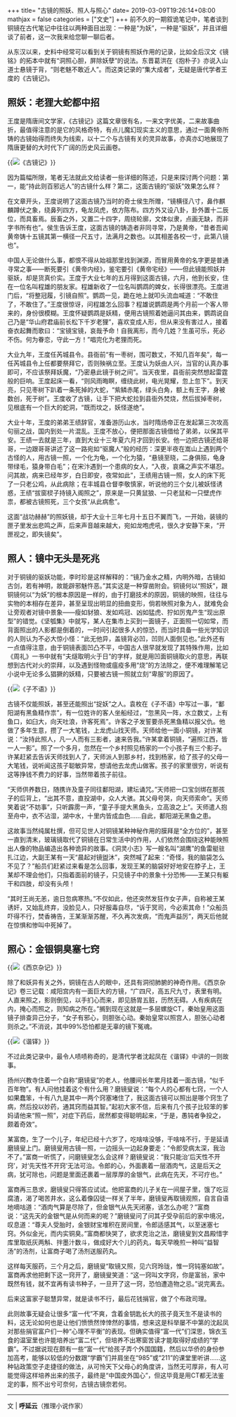 +++
title= "古镜的照妖、照人与照心"
date= 2019-03-09T19:26:14+08:00
mathjax = false
categories = ["文史"]
+++
前不久的一期叙诡笔记中，笔者谈到铜镜在古代笔记中往往以两种面目出现：一种是“为妖”，一种是“驱妖”，并且详细谈了前者，这一次我来给您聊一聊后者。

从东汉以来，史料中经常可以看到关于铜镜有照妖作用的记录，比如全后汉文《镜铭》的拓本中就有“洞照心胆，屏除妖孽”的说法。东晋葛洪在《抱朴子》亦说入山道士悬镜于背，“则老魅不敢近人”。而这类记录的“集大成者”，无疑是唐代学者王度的《古镜记》。

## 照妖：老狸大蛇都中招

王度是隋唐间文学家，《古镜记》这篇文章很有名，一来文字优美，二来故事曲折，最值得注意的是它的风格奇特，有点儿魔幻现实主义的意思，通过一面黄帝所铸的古镜始得而终失为线索，以十二个与古镜有关的灵异故事，亦真亦幻地展现了隋唐更替的大时代下广阔的历史风云画卷。

{{<img src="https://ian2.oss-cn-hangzhou.aliyuncs.com/clt6/20190309192531.png" alt="《古镜记》">}}

因为篇幅所限，笔者无法就此文给读者一些详细的陈述，只是来探讨两个问题：第一，能“持此则百邪远人”的古镜什么样？第二，这面古镜的“驱妖”效果怎么样？

在文章开头，王度说明了这面古镜乃当时的奇士侯生所赠，“镜横径八寸，鼻作麒麟蹲伏之象，绕鼻列四方，龟龙凤虎，依方陈布。四方外又设八卦，卦外置十二辰位，而具畜焉。辰畜之外，又置二十四字，周绕轮廓，文体似隶，点画无缺，而非字书所有也”。侯生告诉王度，这面古镜的铸造者非同寻常，乃是黄帝，“昔者吾闻黄帝铸十五镜其第一横径一尺五寸，法满月之数也。以其相差各校一寸，此第八镜也”。

中国人无论做什么事，都恨不得从始祖那里找到渊源，而冒用黄帝的名字更是普通寻常之事——断死要引《黄帝内经》，鉴宅要引《黄帝宅经》——但此镜能照妖并驱妖，却是货真价实。王度于大业七年的五月得到这面古镜，六月，他到长安，住在一位名叫程雄的朋友家。程雄新收了一位名叫鹦鹉的婢女，长得很漂亮。王度进门后，“将整冠履，引镜自照”。鹦鹉一见，跪在地上就叩头流血喊道：“不敢住了，不敢住了。”王度很惊讶，问程雄怎么回事？程雄说鹦鹉是两个月前一个客人带来的，身份很模糊。王度怀疑鹦鹉是妖精，便用古镜照着她逼问其由来，鹦鹉说自己乃是“华山府君庙前长松下千岁老狸”，喜欢变成人形，但从来没有害过人，接着奋衣起舞而歌曰：“宝镜宝镜，哀哉予命！自我离形，而今几姓？生虽可乐，死必不伤。何为眷恋，守此一方！”唱完化为老狸而死。

大业九年，王度任芮城县令。县衙前“有一枣树，围可数丈，不知几百年矣”，每一任芮城县令上任都要祭拜它，否则殃祸立至。王度认为妖由人兴，当官的认真办事即可，不应该祭拜妖魔，“乃密悬此镜于树之间”。当天夜里，县衙前突然想起雷霆般的巨响。王度起床一看，“则风雨晦瞑，缠绕此树，电光晃耀，忽上忽下”。到天亮，只见枣树下趴着一条死掉的大蛇，“紫鳞赤尾，绿头白角，额上有王字，身被数创，死于树”。王度收了古镜，让手下把大蛇拉到县衙外焚烧，然后拔掉枣树，见根底有一个巨大的蛇洞，“既而坟之，妖怪遂绝”。

大业十年，王度的弟弟王绩辞官，准备游历山水，当时隋炀帝正在发起第三次攻高句丽之战，国内到处一片混乱。王度不放心，便把那面古镜借给了弟弟，以保其平安。王绩一去就是三年，直到大业十三年夏六月才回到长安。他一边把古镜还给哥哥，一边跟哥哥讲述了这一路宛如“驱魔人”般的经历：深更半夜在嵩山上遇到两个古怪的人，用古镜一照，一个化为龟，一个化为猿，“悬镜至晓，二身俱殒，龟身带绿毛，猿身带白毛”；在宋汴遇到一个患病的女人，“入夜，哀痛之声实不堪忍。问其故，病来已经年岁，白日即安，夜常如此”，王绩用古镜一照，女人的床下死了一只老公鸡，从此病除；在丰城县仓督李敬慎家，听说他的三个女儿被妖怪诱惑，王绩“拔窗棂子持镜入阁照之”，原来是一只黄鼠狼、一只老鼠和一只壁虎作祟，都被古镜照死，三个女孩“从此病愈”。

这面“战功赫赫”的照妖镜，却于大业十三年七月十五日不翼而飞，一开始，装镜的匣子里发出悲鸣之声，后来声音越来越大，宛如龙咆虎吼，很久才安静下来，“开匣视之，即失镜矣”。

## 照人：镜中无头是死兆

对于铜镜的驱妖功能，李时珍是这样解释的：“镜乃金水之精，内明外暗，古镜如古剑，若有神明，故能辟邪魅忤恶。”其实这是一种穿凿附会。铜镜何以“照妖”，跟铜镜何以“为妖”的根本原因是一样的，由于打磨技术的原因，铜镜的映照，往往与实物的本相存在差异，甚至呈现出明显的扭曲变形，倘若映照对象为人，就难免会让旁观者对镜中景象——瘦如豺狼、发如鸡冠、凶如猛虎、狞如厉鬼产生“现出原型”的错觉。《坚瓠集》中就写，某人在集市上买到一面镜子，正面照一切如常，而背面照出的人影都是倒着的，一时间引起很多人的惊恐，而当时具备一些光学知识的人则认为不必大惊小怪：“此无他异，盖镜背必凹，凹则人面倒见也。”此外还有一点值得注意，由于铜镜表面凹凸不平，中国古人很早就发现了其特殊作用，比如《周礼》一书中就有“夫燧取明火于日”的字样，就是用凹面铜镜取火的意思，再联想到古代对火的崇拜，以及遇到怪物或瘟疫多用“烧”的方法除之，便不难理解笔记小说中无论多么猖獗的妖精，只要被古镜一照就立刻“卑服”的原因了。

{{<img src="https://ian2.oss-cn-hangzhou.aliyuncs.com/clt6/20190309192606.png" alt="《子不语》">}}

古镜不仅能照妖，甚至还能照出“捉妖”之人。袁枚在《子不语》中写过一事，“鄱阳湖有黑鱼精作祟”，有一位姓许的客人坐船经过，“忽黑风一阵，水立数丈，上有鱼口，如臼大，向天吐浪，许客死焉”。许客之子发誓要杀死黑鱼精以报父仇。他做了多年生意，攒了一大笔钱，上龙虎山找天师。天师给他一面小铜镜，对许某说：“汝持此照人，凡一人而有三影者，速来告我。”许某拿着铜镜，“遍照江西，皆一人一影”。照了一个多月，忽然在一个乡村照见杨家的一个小孩子有三个影子。许某赶紧去告诉天师找到人了，天师派人到那乡村，找到杨家，给了孩子的父母一大笔钱，说听闻这孩子聪敏异常，想请他去龙虎山做客。孩子的家里很穷，听说有这等挣钱不费力的好事，当然带着孩子前往。

“天师供养数日，随携许及童子同往鄱阳湖，建坛诵咒。”天师把一口宝剑绑在那孩子的后背上，“出其不意，直投湖中，众人大骇。其父母号哭，向天师索命”。天师笑着说“不妨事”，只听霹雳一声，“童子手提大黑鱼头，立高浪之上”。天师遣人抱至舟中，衣不沾湿，湖中水，十里内皆成血色……自此，鄱阳湖无黑鱼之患。

这故事当然纯属杜撰，但可见世人对铜镜某种神秘作用的膜拜是“全方位的”，甚至一直到清末，玻璃镜取代了铜镜在日常生活中的作用，人们依然会围绕这种能映照出人像的物品编造出各种诡异的故事。《洞灵小志》写一艘名叫“湖鹰”的鱼雷艇驻扎江边，大副王某有一天“晨起对镜盥沐”，突然喊了起来：“奇怪，我的脑袋怎么不见了？”船员们赶紧过来看是怎么回事，发现王某的脑袋好好地安在脖子上，王某却不理会他们，只指着面前的镜子，只见镜子中的景象十分恐怖——王某只有躯干和四肢，却没有头颅！

“其时王尚无恙，逾日忽病寒热。”不仅如此，他还突然发狂作女子声，自称被王某诱奸，又始乱终弃，没脸见人，只好服毒自尽，“诉于冥司，今必索其命！”众船员吓得不行，焚香祷告，王某渐渐苏醒，不久再次发病，“而鬼声益厉”，两天后他就在惊惧和惨叫中死掉了。

## 照心：金银铜臭塞七窍

{{<img src="https://ian2.oss-cn-hangzhou.aliyuncs.com/clt6/20190309192636.png" alt="《西京杂记》">}}

除了和妖异有关之外，铜镜在古人的眼中，还具有洞彻肺腑的神奇作用。《西京杂记》卷三记载：咸阳宫内有一面巨大的方镜，“广四尺，高五尺九寸，表里有明。人直来照之，影则倒见，以手扪心而来，即见肠胃五脏，历然无碍。人有疾病在内，掩心而照之，则知病之所在。”搁到现在这就是一多层螺旋CT，秦始皇用这面镜子排查异己分子，“女子有邪心，则胆张心动。秦始皇常以照宫人，胆张心动者则杀之。”不消说，其中99%恐怕都是无辜的镜下冤魂。

{{<img src="https://ian2.oss-cn-hangzhou.aliyuncs.com/clt6/20190309192654.png" alt="《谐铎》">}}

不过此类记录中，最令人啧啧称奇的，是清代学者沈起凤在《谐铎》中讲的一则故事。

扬州兴教寺住着一个自称“磨镜叟”的老人，他腰间长年累月挂着一面古镜，“似千百年物”。有人问他挂着这个有什么用？磨镜叟说：“每个人的心都有七窍，一个人如果蠢笨，十有八九是其中一两个窍塞堵住了，我这面古镜可以照出是哪个窍生了病，然后投以妙药，通其窍而益其智。”起初大家不信，后来有几个孩子比较笨的爹妈请他来“照一照”，对症下药后，居然都变得聪明起来，“于是，愚钝者争投之，颇着奇效”。

某富商，生了一个儿子，年纪已经十六岁了，吃啥啥没够，干啥啥不行，于是延请磨镜叟上门。磨镜叟用古镜一照，一边摇头一边起身要走：“令郎受病太深，我治不了。”富商一听慌了，问磨镜叟怎么会这样？磨镜叟说：“我只能治‘后天性不开窍’，对‘先天性不开窍’无法可治。令郎的心，外面裹着一层酒肉气，这是后天之病，犹可除也，问题是里面还裹着一层厚厚的金银气，此病在先天，不可疗也。”

富商再三恳求，磨镜叟只得答应试试。他把富商的儿子关在一间屋子里，饿了吃豆腐渣，渴了喝苦井水，这么着像囚徒一样关了半年，磨镜叟再取镜观照，自言自语地嘀咕道：“酒肉气算是尽除了，但金银气从先天闭塞，该怎么办呢？”富商说：“这先天的金银气是从何而来的呢？”磨镜叟问了问其子受孕前后的家中境况，叹息道：“尊夫人受胎时，金银财宝堆积在房间里，令郎适感其气，以至迷塞七窍。外似金光，而内实铜臭。”富商都快哭了，欲求克治之法，磨镜叟到文昌殿惜字库里取纸灰两斛、拌墨汁数斗，做成好大个儿的药丸，每天早晚煎一种叫“益智汤”的汤剂，让富商子喝了汤剂送服药丸。

这样每天服药，三个月之后，磨镜叟“取镜又照，见六窍玲珑，惟一窍钝塞如故”。富商再求他把剩下这一窍开了，磨镜叟笑道：“这一窍叫文字窍，你是富翁，家中既然有钱，就不宜再有读书种子，一旦开了这一窍，恐怕遭造物之忌。”说完离去。

后来这富家子聪慧异常，就是读书不行，最后花钱捐官，做了个布政司理。

此则故事无疑会让很多“富一代”不爽，含着金钥匙长大的孩子竟天生不是读书的料，这无论如何也是让他们愤愤然悻悻然的事情，想来这是科举屡不中第的沈起凤对那些捐官富户们一种“心理不平衡”的表现。但确实值得“富一代”们深思，锦衣玉食的温室里也许能培养出“富二代”，但培养不出寒窗苦读才能取得好成绩的“学霸”。不过据说现在颇有一些“富一代”给孩子弄个外国国籍，然后以华侨的身份参加高考，能够以较低的分数跟“学霸”们并肩坐在“985”或“211”的课堂里听讲……这种钻政策空子走捷径的做法，从可怜天下父母心的角度讲，当然无可厚非，有人可能觉得这样培养出来的孩子，最终是“中国皮外国心”，但这毕竟是用CT都无法鉴定的事，照不出兮可奈何，古镜古镜奈若何。

---
文 | **呼延云**（推理小说作家）
